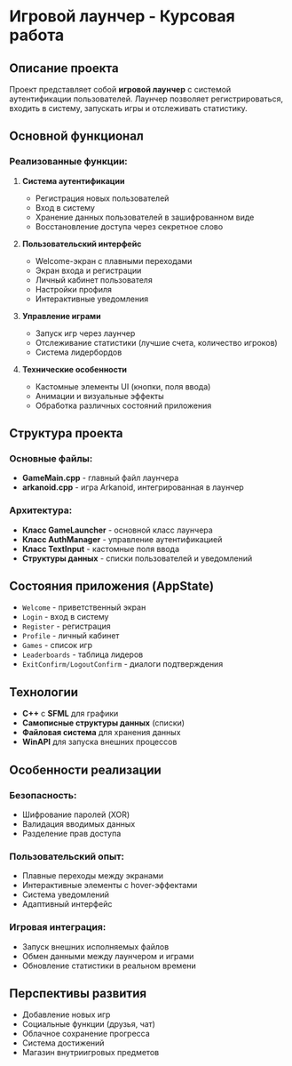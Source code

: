 # Игровой лаунчер - Курсовая работа

## Описание проекта
Проект представляет собой **игровой лаунчер** с системой аутентификации пользователей. Лаунчер позволяет регистрироваться, входить в систему, запускать игры и отслеживать статистику.

## Основной функционал

### Реализованные функции:
1. **Система аутентификации**
   - Регистрация новых пользователей
   - Вход в систему
   - Хранение данных пользователей в зашифрованном виде
   - Восстановление доступа через секретное слово

2. **Пользовательский интерфейс**
   - Welcome-экран с плавными переходами
   - Экран входа и регистрации
   - Личный кабинет пользователя
   - Настройки профиля
   - Интерактивные уведомления

3. **Управление играми**
   - Запуск игр через лаунчер
   - Отслеживание статистики (лучшие счета, количество игроков)
   - Система лидербордов

4. **Технические особенности**
   - Кастомные элементы UI (кнопки, поля ввода)
   - Анимации и визуальные эффекты
   - Обработка различных состояний приложения

## Структура проекта

### Основные файлы:
- **GameMain.cpp** - главный файл лаунчера
- **arkanoid.cpp** - игра Arkanoid, интегрированная в лаунчер

### Архитектура:
- **Класс GameLauncher** - основной класс лаунчера
- **Класс AuthManager** - управление аутентификацией
- **Класс TextInput** - кастомные поля ввода
- **Структуры данных** - списки пользователей и уведомлений

## Состояния приложения (AppState)
- `Welcome` - приветственный экран
- `Login` - вход в систему
- `Register` - регистрация
- `Profile` - личный кабинет
- `Games` - список игр
- `Leaderboards` - таблица лидеров
- `ExitConfirm/LogoutConfirm` - диалоги подтверждения

## Технологии
- **C++** с **SFML** для графики
- **Самописные структуры данных** (списки)
- **Файловая система** для хранения данных
- **WinAPI** для запуска внешних процессов

## Особенности реализации

### Безопасность:
- Шифрование паролей (XOR)
- Валидация вводимых данных
- Разделение прав доступа

### Пользовательский опыт:
- Плавные переходы между экранами
- Интерактивные элементы с hover-эффектами
- Система уведомлений
- Адаптивный интерфейс

### Игровая интеграция:
- Запуск внешних исполняемых файлов
- Обмен данными между лаунчером и играми
- Обновление статистики в реальном времени

## Перспективы развития
- Добавление новых игр
- Социальные функции (друзья, чат)
- Облачное сохранение прогресса
- Система достижений
- Магазин внутриигровых предметов
